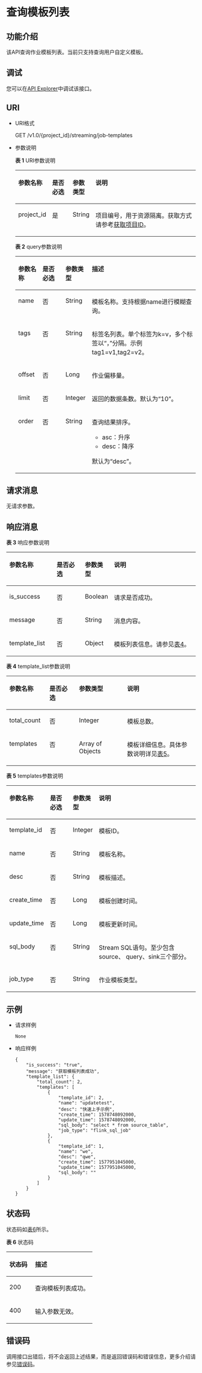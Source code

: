 # 查询模板列表<a name="dli_02_0248"></a>

## 功能介绍<a name="s89ff8bc59cba4c3b94dc17e85c8fa1ea"></a>

该API查询作业模板列表。当前只支持查询用户自定义模板。

## 调试<a name="section556523314214"></a>

您可以在[API Explorer](https://apiexplorer.developer.huaweicloud.com/apiexplorer/doc?product=DLI&api=ListFlinkTemplates)中调试该接口。

## URI<a name="sef21e3efc2a44a84a03adad33a1ae006"></a>

-   URI格式

    GET /v1.0/\{project\_id\}/streaming/job-templates

-   参数说明

    **表 1**  URI参数说明

    <a name="t219b031199884ac1bb9e91158ddc9efb"></a>
    <table><thead align="left"><tr id="r04005eeda24e4db9b06516450d4d56af"><th class="cellrowborder" valign="top" width="15.370000000000001%" id="mcps1.2.5.1.1"><p id="a80847df5e5dc448caa46a2ff258fa2c4"><a name="a80847df5e5dc448caa46a2ff258fa2c4"></a><a name="a80847df5e5dc448caa46a2ff258fa2c4"></a>参数名称</p>
    </th>
    <th class="cellrowborder" valign="top" width="11.88%" id="mcps1.2.5.1.2"><p id="af54fc16087b049c98f748c1a2faace17"><a name="af54fc16087b049c98f748c1a2faace17"></a><a name="af54fc16087b049c98f748c1a2faace17"></a>是否必选</p>
    </th>
    <th class="cellrowborder" valign="top" width="10.299999999999999%" id="mcps1.2.5.1.3"><p id="p43572411284"><a name="p43572411284"></a><a name="p43572411284"></a>参数类型</p>
    </th>
    <th class="cellrowborder" valign="top" width="62.45%" id="mcps1.2.5.1.4"><p id="a484a3e0ce14846799c727ccbd4075d6c"><a name="a484a3e0ce14846799c727ccbd4075d6c"></a><a name="a484a3e0ce14846799c727ccbd4075d6c"></a>说明</p>
    </th>
    </tr>
    </thead>
    <tbody><tr id="r8022e11be3f54ad290cf8c848a56a550"><td class="cellrowborder" valign="top" width="15.370000000000001%" headers="mcps1.2.5.1.1 "><p id="p1262440203315"><a name="p1262440203315"></a><a name="p1262440203315"></a>project_id</p>
    </td>
    <td class="cellrowborder" valign="top" width="11.88%" headers="mcps1.2.5.1.2 "><p id="p1016041415356"><a name="p1016041415356"></a><a name="p1016041415356"></a>是</p>
    </td>
    <td class="cellrowborder" valign="top" width="10.299999999999999%" headers="mcps1.2.5.1.3 "><p id="p1357441681"><a name="p1357441681"></a><a name="p1357441681"></a>String</p>
    </td>
    <td class="cellrowborder" valign="top" width="62.45%" headers="mcps1.2.5.1.4 "><p id="p1768719515356"><a name="p1768719515356"></a><a name="p1768719515356"></a>项目编号，用于资源隔离。获取方式请参考<a href="获取项目ID.md">获取项目ID</a>。</p>
    </td>
    </tr>
    </tbody>
    </table>

    **表 2**  query参数说明

    <a name="table8282740262"></a>
    <table><thead align="left"><tr id="row162839401166"><th class="cellrowborder" valign="top" width="13.41%" id="mcps1.2.5.1.1"><p id="p528318401865"><a name="p528318401865"></a><a name="p528318401865"></a>参数名称</p>
    </th>
    <th class="cellrowborder" valign="top" width="12.76%" id="mcps1.2.5.1.2"><p id="p32831940067"><a name="p32831940067"></a><a name="p32831940067"></a>是否必选</p>
    </th>
    <th class="cellrowborder" valign="top" width="14.64%" id="mcps1.2.5.1.3"><p id="p42837401367"><a name="p42837401367"></a><a name="p42837401367"></a>参数类型</p>
    </th>
    <th class="cellrowborder" valign="top" width="59.19%" id="mcps1.2.5.1.4"><p id="p32834402613"><a name="p32834402613"></a><a name="p32834402613"></a>描述</p>
    </th>
    </tr>
    </thead>
    <tbody><tr id="row599218180714"><td class="cellrowborder" valign="top" width="13.41%" headers="mcps1.2.5.1.1 "><p id="p1628494019613"><a name="p1628494019613"></a><a name="p1628494019613"></a>name</p>
    </td>
    <td class="cellrowborder" valign="top" width="12.76%" headers="mcps1.2.5.1.2 "><p id="p028412408615"><a name="p028412408615"></a><a name="p028412408615"></a>否</p>
    </td>
    <td class="cellrowborder" valign="top" width="14.64%" headers="mcps1.2.5.1.3 "><p id="p82848405616"><a name="p82848405616"></a><a name="p82848405616"></a>String</p>
    </td>
    <td class="cellrowborder" valign="top" width="59.19%" headers="mcps1.2.5.1.4 "><p id="p128434010615"><a name="p128434010615"></a><a name="p128434010615"></a>模板名称。支持根据name进行模糊查询。</p>
    </td>
    </tr>
    <tr id="row13756725810"><td class="cellrowborder" valign="top" width="13.41%" headers="mcps1.2.5.1.1 "><p id="p197566215820"><a name="p197566215820"></a><a name="p197566215820"></a>tags</p>
    </td>
    <td class="cellrowborder" valign="top" width="12.76%" headers="mcps1.2.5.1.2 "><p id="p175618218813"><a name="p175618218813"></a><a name="p175618218813"></a>否</p>
    </td>
    <td class="cellrowborder" valign="top" width="14.64%" headers="mcps1.2.5.1.3 "><p id="p1775613216813"><a name="p1775613216813"></a><a name="p1775613216813"></a>String</p>
    </td>
    <td class="cellrowborder" valign="top" width="59.19%" headers="mcps1.2.5.1.4 "><p id="p157564211810"><a name="p157564211810"></a><a name="p157564211810"></a>标签名列表。单个标签为k=v，多个标签以“，”分隔。示例tag1=v1,tag2=v2。</p>
    </td>
    </tr>
    <tr id="row2283154014613"><td class="cellrowborder" valign="top" width="13.41%" headers="mcps1.2.5.1.1 "><p id="p9283104018612"><a name="p9283104018612"></a><a name="p9283104018612"></a>offset</p>
    </td>
    <td class="cellrowborder" valign="top" width="12.76%" headers="mcps1.2.5.1.2 "><p id="p11283194013612"><a name="p11283194013612"></a><a name="p11283194013612"></a>否</p>
    </td>
    <td class="cellrowborder" valign="top" width="14.64%" headers="mcps1.2.5.1.3 "><p id="p18283240862"><a name="p18283240862"></a><a name="p18283240862"></a>Long</p>
    </td>
    <td class="cellrowborder" valign="top" width="59.19%" headers="mcps1.2.5.1.4 "><p id="p32833402617"><a name="p32833402617"></a><a name="p32833402617"></a>作业偏移量。</p>
    </td>
    </tr>
    <tr id="row1628312401563"><td class="cellrowborder" valign="top" width="13.41%" headers="mcps1.2.5.1.1 "><p id="p112831240968"><a name="p112831240968"></a><a name="p112831240968"></a>limit</p>
    </td>
    <td class="cellrowborder" valign="top" width="12.76%" headers="mcps1.2.5.1.2 "><p id="p182831407612"><a name="p182831407612"></a><a name="p182831407612"></a>否</p>
    </td>
    <td class="cellrowborder" valign="top" width="14.64%" headers="mcps1.2.5.1.3 "><p id="p5283740961"><a name="p5283740961"></a><a name="p5283740961"></a>Integer</p>
    </td>
    <td class="cellrowborder" valign="top" width="59.19%" headers="mcps1.2.5.1.4 "><p id="p5283540968"><a name="p5283540968"></a><a name="p5283540968"></a>返回的数据条数。默认为<span class="parmvalue" id="parmvalue92841440360"><a name="parmvalue92841440360"></a><a name="parmvalue92841440360"></a>“10”</span>。</p>
    </td>
    </tr>
    <tr id="row6284154019617"><td class="cellrowborder" valign="top" width="13.41%" headers="mcps1.2.5.1.1 "><p id="p1528419406615"><a name="p1528419406615"></a><a name="p1528419406615"></a>order</p>
    </td>
    <td class="cellrowborder" valign="top" width="12.76%" headers="mcps1.2.5.1.2 "><p id="p62842409615"><a name="p62842409615"></a><a name="p62842409615"></a>否</p>
    </td>
    <td class="cellrowborder" valign="top" width="14.64%" headers="mcps1.2.5.1.3 "><p id="p42843402064"><a name="p42843402064"></a><a name="p42843402064"></a>String</p>
    </td>
    <td class="cellrowborder" valign="top" width="59.19%" headers="mcps1.2.5.1.4 "><p id="p112841740663"><a name="p112841740663"></a><a name="p112841740663"></a>查询结果排序。</p>
    <a name="ul22846409618"></a><a name="ul22846409618"></a><ul id="ul22846409618"><li>asc：升序</li><li>desc：降序</li></ul>
    <p id="p1528416401860"><a name="p1528416401860"></a><a name="p1528416401860"></a>默认为<span class="parmvalue" id="parmvalue112841040969"><a name="parmvalue112841040969"></a><a name="parmvalue112841040969"></a>“desc”</span>。</p>
    </td>
    </tr>
    </tbody>
    </table>


## 请求消息<a name="s3afece1037ea4f62aeffb3db49b97f70"></a>

无请求参数。

## 响应消息<a name="se2bf80cdb76541308f69f258ea4b1bd6"></a>

**表 3**  响应参数说明

<a name="t5995d65f65ba4ebca8606202112b407e"></a>
<table><thead align="left"><tr id="ra7acea51e4b4437e917d21fe99f130a3"><th class="cellrowborder" valign="top" width="25%" id="mcps1.2.5.1.1"><p id="a5af940f2267747ef871c67c86a0be82e"><a name="a5af940f2267747ef871c67c86a0be82e"></a><a name="a5af940f2267747ef871c67c86a0be82e"></a>参数名称</p>
</th>
<th class="cellrowborder" valign="top" width="15%" id="mcps1.2.5.1.2"><p id="abcfbd3a651704d539626f3a41cc744f5"><a name="abcfbd3a651704d539626f3a41cc744f5"></a><a name="abcfbd3a651704d539626f3a41cc744f5"></a>是否必选</p>
</th>
<th class="cellrowborder" valign="top" width="15%" id="mcps1.2.5.1.3"><p id="a2351d8d266444ad3ad1c09540d6d81cc"><a name="a2351d8d266444ad3ad1c09540d6d81cc"></a><a name="a2351d8d266444ad3ad1c09540d6d81cc"></a>参数类型</p>
</th>
<th class="cellrowborder" valign="top" width="45%" id="mcps1.2.5.1.4"><p id="af7ea6a3f59844bdf99d51e90d570be4c"><a name="af7ea6a3f59844bdf99d51e90d570be4c"></a><a name="af7ea6a3f59844bdf99d51e90d570be4c"></a>说明</p>
</th>
</tr>
</thead>
<tbody><tr id="row1957883413418"><td class="cellrowborder" valign="top" width="25%" headers="mcps1.2.5.1.1 "><p id="p462774311347"><a name="p462774311347"></a><a name="p462774311347"></a>is_success</p>
</td>
<td class="cellrowborder" valign="top" width="15%" headers="mcps1.2.5.1.2 "><p id="p1362714436347"><a name="p1362714436347"></a><a name="p1362714436347"></a>否</p>
</td>
<td class="cellrowborder" valign="top" width="15%" headers="mcps1.2.5.1.3 "><p id="p362724373411"><a name="p362724373411"></a><a name="p362724373411"></a>Boolean</p>
</td>
<td class="cellrowborder" valign="top" width="45%" headers="mcps1.2.5.1.4 "><p id="p14754144833511"><a name="p14754144833511"></a><a name="p14754144833511"></a>请求是否成功。</p>
</td>
</tr>
<tr id="row6539041473"><td class="cellrowborder" valign="top" width="25%" headers="mcps1.2.5.1.1 "><p id="p662744353420"><a name="p662744353420"></a><a name="p662744353420"></a>message</p>
</td>
<td class="cellrowborder" valign="top" width="15%" headers="mcps1.2.5.1.2 "><p id="p0627164320345"><a name="p0627164320345"></a><a name="p0627164320345"></a>否</p>
</td>
<td class="cellrowborder" valign="top" width="15%" headers="mcps1.2.5.1.3 "><p id="p962784333417"><a name="p962784333417"></a><a name="p962784333417"></a>String</p>
</td>
<td class="cellrowborder" valign="top" width="45%" headers="mcps1.2.5.1.4 "><p id="p69496565355"><a name="p69496565355"></a><a name="p69496565355"></a>消息内容。</p>
</td>
</tr>
<tr id="row13540124872"><td class="cellrowborder" valign="top" width="25%" headers="mcps1.2.5.1.1 "><p id="p1627543163420"><a name="p1627543163420"></a><a name="p1627543163420"></a>template_list</p>
</td>
<td class="cellrowborder" valign="top" width="15%" headers="mcps1.2.5.1.2 "><p id="p15627743183418"><a name="p15627743183418"></a><a name="p15627743183418"></a>否</p>
</td>
<td class="cellrowborder" valign="top" width="15%" headers="mcps1.2.5.1.3 "><p id="p962711439342"><a name="p962711439342"></a><a name="p962711439342"></a>Object</p>
</td>
<td class="cellrowborder" valign="top" width="45%" headers="mcps1.2.5.1.4 "><p id="p312429113615"><a name="p312429113615"></a><a name="p312429113615"></a>模板列表信息。请参见<a href="#table1412212663613">表4</a>。</p>
</td>
</tr>
</tbody>
</table>

**表 4**  template\_list参数说明

<a name="table1412212663613"></a>
<table><thead align="left"><tr id="row1012212261366"><th class="cellrowborder" valign="top" width="21.2%" id="mcps1.2.5.1.1"><p id="p181226264361"><a name="p181226264361"></a><a name="p181226264361"></a>参数名称</p>
</th>
<th class="cellrowborder" valign="top" width="15.590000000000002%" id="mcps1.2.5.1.2"><p id="p8123152633614"><a name="p8123152633614"></a><a name="p8123152633614"></a>是否必选</p>
</th>
<th class="cellrowborder" valign="top" width="25.4%" id="mcps1.2.5.1.3"><p id="p212312617369"><a name="p212312617369"></a><a name="p212312617369"></a>参数类型</p>
</th>
<th class="cellrowborder" valign="top" width="37.81%" id="mcps1.2.5.1.4"><p id="p101231026123614"><a name="p101231026123614"></a><a name="p101231026123614"></a>说明</p>
</th>
</tr>
</thead>
<tbody><tr id="row10123202673614"><td class="cellrowborder" valign="top" width="21.2%" headers="mcps1.2.5.1.1 "><p id="p86661619113718"><a name="p86661619113718"></a><a name="p86661619113718"></a>total_count</p>
</td>
<td class="cellrowborder" valign="top" width="15.590000000000002%" headers="mcps1.2.5.1.2 "><p id="p1766611993715"><a name="p1766611993715"></a><a name="p1766611993715"></a>否</p>
</td>
<td class="cellrowborder" valign="top" width="25.4%" headers="mcps1.2.5.1.3 "><p id="p56661019193720"><a name="p56661019193720"></a><a name="p56661019193720"></a>Integer</p>
</td>
<td class="cellrowborder" valign="top" width="37.81%" headers="mcps1.2.5.1.4 "><p id="p11318181718387"><a name="p11318181718387"></a><a name="p11318181718387"></a>模板总数。</p>
</td>
</tr>
<tr id="row512314263360"><td class="cellrowborder" valign="top" width="21.2%" headers="mcps1.2.5.1.1 "><p id="p146665197378"><a name="p146665197378"></a><a name="p146665197378"></a>templates</p>
</td>
<td class="cellrowborder" valign="top" width="15.590000000000002%" headers="mcps1.2.5.1.2 "><p id="p666631919373"><a name="p666631919373"></a><a name="p666631919373"></a>否</p>
</td>
<td class="cellrowborder" valign="top" width="25.4%" headers="mcps1.2.5.1.3 "><p id="p1666611993712"><a name="p1666611993712"></a><a name="p1666611993712"></a>Array of Objects</p>
</td>
<td class="cellrowborder" valign="top" width="37.81%" headers="mcps1.2.5.1.4 "><p id="p182866252386"><a name="p182866252386"></a><a name="p182866252386"></a>模板详细信息。具体参数说明详见<a href="#table14542153611387">表5</a>。</p>
</td>
</tr>
</tbody>
</table>

**表 5**  templates参数说明

<a name="table14542153611387"></a>
<table><thead align="left"><tr id="row12542133603816"><th class="cellrowborder" valign="top" width="17.71%" id="mcps1.2.5.1.1"><p id="p18542143683815"><a name="p18542143683815"></a><a name="p18542143683815"></a>参数名称</p>
</th>
<th class="cellrowborder" valign="top" width="12.590000000000002%" id="mcps1.2.5.1.2"><p id="p2542163663812"><a name="p2542163663812"></a><a name="p2542163663812"></a>是否必选</p>
</th>
<th class="cellrowborder" valign="top" width="13.469999999999999%" id="mcps1.2.5.1.3"><p id="p18542736143817"><a name="p18542736143817"></a><a name="p18542736143817"></a>参数类型</p>
</th>
<th class="cellrowborder" valign="top" width="56.230000000000004%" id="mcps1.2.5.1.4"><p id="p1154314367381"><a name="p1154314367381"></a><a name="p1154314367381"></a>说明</p>
</th>
</tr>
</thead>
<tbody><tr id="row105431536153813"><td class="cellrowborder" valign="top" width="17.71%" headers="mcps1.2.5.1.1 "><p id="p142547017408"><a name="p142547017408"></a><a name="p142547017408"></a>template_id</p>
</td>
<td class="cellrowborder" valign="top" width="12.590000000000002%" headers="mcps1.2.5.1.2 "><p id="p825470194015"><a name="p825470194015"></a><a name="p825470194015"></a>否</p>
</td>
<td class="cellrowborder" valign="top" width="13.469999999999999%" headers="mcps1.2.5.1.3 "><p id="p11254702400"><a name="p11254702400"></a><a name="p11254702400"></a>Integer</p>
</td>
<td class="cellrowborder" valign="top" width="56.230000000000004%" headers="mcps1.2.5.1.4 "><p id="p32542018402"><a name="p32542018402"></a><a name="p32542018402"></a>模板ID。</p>
</td>
</tr>
<tr id="row16543103623817"><td class="cellrowborder" valign="top" width="17.71%" headers="mcps1.2.5.1.1 "><p id="p11553141912406"><a name="p11553141912406"></a><a name="p11553141912406"></a>name</p>
</td>
<td class="cellrowborder" valign="top" width="12.590000000000002%" headers="mcps1.2.5.1.2 "><p id="p8553191917405"><a name="p8553191917405"></a><a name="p8553191917405"></a>否</p>
</td>
<td class="cellrowborder" valign="top" width="13.469999999999999%" headers="mcps1.2.5.1.3 "><p id="p155531919134012"><a name="p155531919134012"></a><a name="p155531919134012"></a>String</p>
</td>
<td class="cellrowborder" valign="top" width="56.230000000000004%" headers="mcps1.2.5.1.4 "><p id="p15531419114010"><a name="p15531419114010"></a><a name="p15531419114010"></a>模板名称。</p>
</td>
</tr>
<tr id="row12543173673816"><td class="cellrowborder" valign="top" width="17.71%" headers="mcps1.2.5.1.1 "><p id="p19553161912402"><a name="p19553161912402"></a><a name="p19553161912402"></a>desc</p>
</td>
<td class="cellrowborder" valign="top" width="12.590000000000002%" headers="mcps1.2.5.1.2 "><p id="p355311193408"><a name="p355311193408"></a><a name="p355311193408"></a>否</p>
</td>
<td class="cellrowborder" valign="top" width="13.469999999999999%" headers="mcps1.2.5.1.3 "><p id="p19553919134015"><a name="p19553919134015"></a><a name="p19553919134015"></a>String</p>
</td>
<td class="cellrowborder" valign="top" width="56.230000000000004%" headers="mcps1.2.5.1.4 "><p id="p1055314199409"><a name="p1055314199409"></a><a name="p1055314199409"></a>模板描述。</p>
</td>
</tr>
<tr id="row6546173663818"><td class="cellrowborder" valign="top" width="17.71%" headers="mcps1.2.5.1.1 "><p id="p14546636123811"><a name="p14546636123811"></a><a name="p14546636123811"></a>create_time</p>
</td>
<td class="cellrowborder" valign="top" width="12.590000000000002%" headers="mcps1.2.5.1.2 "><p id="p4546183620381"><a name="p4546183620381"></a><a name="p4546183620381"></a>否</p>
</td>
<td class="cellrowborder" valign="top" width="13.469999999999999%" headers="mcps1.2.5.1.3 "><p id="p1054683603810"><a name="p1054683603810"></a><a name="p1054683603810"></a>Long</p>
</td>
<td class="cellrowborder" valign="top" width="56.230000000000004%" headers="mcps1.2.5.1.4 "><p id="p12546103653812"><a name="p12546103653812"></a><a name="p12546103653812"></a>模板创建时间。</p>
</td>
</tr>
<tr id="row15465367388"><td class="cellrowborder" valign="top" width="17.71%" headers="mcps1.2.5.1.1 "><p id="p10546736143814"><a name="p10546736143814"></a><a name="p10546736143814"></a>update_time</p>
</td>
<td class="cellrowborder" valign="top" width="12.590000000000002%" headers="mcps1.2.5.1.2 "><p id="p7546836203818"><a name="p7546836203818"></a><a name="p7546836203818"></a>否</p>
</td>
<td class="cellrowborder" valign="top" width="13.469999999999999%" headers="mcps1.2.5.1.3 "><p id="p4546183611385"><a name="p4546183611385"></a><a name="p4546183611385"></a>Long</p>
</td>
<td class="cellrowborder" valign="top" width="56.230000000000004%" headers="mcps1.2.5.1.4 "><p id="p16546103612382"><a name="p16546103612382"></a><a name="p16546103612382"></a>模板更新时间。</p>
</td>
</tr>
<tr id="row115461736173816"><td class="cellrowborder" valign="top" width="17.71%" headers="mcps1.2.5.1.1 "><p id="p155474369381"><a name="p155474369381"></a><a name="p155474369381"></a>sql_body</p>
</td>
<td class="cellrowborder" valign="top" width="12.590000000000002%" headers="mcps1.2.5.1.2 "><p id="p2547936153812"><a name="p2547936153812"></a><a name="p2547936153812"></a>否</p>
</td>
<td class="cellrowborder" valign="top" width="13.469999999999999%" headers="mcps1.2.5.1.3 "><p id="p145472036133819"><a name="p145472036133819"></a><a name="p145472036133819"></a>String</p>
</td>
<td class="cellrowborder" valign="top" width="56.230000000000004%" headers="mcps1.2.5.1.4 "><p id="p454719363388"><a name="p454719363388"></a><a name="p454719363388"></a>Stream SQL语句。至少包含source、 query、sink三个部分。</p>
</td>
</tr>
<tr id="row17483123952413"><td class="cellrowborder" valign="top" width="17.71%" headers="mcps1.2.5.1.1 "><p id="p154838398248"><a name="p154838398248"></a><a name="p154838398248"></a>job_type</p>
</td>
<td class="cellrowborder" valign="top" width="12.590000000000002%" headers="mcps1.2.5.1.2 "><p id="p3483123917242"><a name="p3483123917242"></a><a name="p3483123917242"></a>否</p>
</td>
<td class="cellrowborder" valign="top" width="13.469999999999999%" headers="mcps1.2.5.1.3 "><p id="p248323932413"><a name="p248323932413"></a><a name="p248323932413"></a>String</p>
</td>
<td class="cellrowborder" valign="top" width="56.230000000000004%" headers="mcps1.2.5.1.4 "><p id="p19483173972413"><a name="p19483173972413"></a><a name="p19483173972413"></a>作业模板类型。</p>
</td>
</tr>
</tbody>
</table>

## 示例<a name="section1445135571617"></a>

-   请求样例

    ```
    None
    ```

-   响应样例

    ```
    {
        "is_success": "true",
        "message": "获取模板列表成功",
        "template_list": {
            "total_count": 2,
            "templates": [
                {
                    "template_id": 2,
                    "name": "updatetest",
                    "desc": "快速上手示例",
                    "create_time": 1578748092000,
                    "update_time": 1578748092000,
                    "sql_body": "select * from source_table",
                    "job_type": "flink_sql_job"
                },
                {
                    "template_id": 1,
                    "name": "we",
                    "desc": "qwe",
                    "create_time": 1577951045000,
                    "update_time": 1577951045000,
                    "sql_body": ""
                }
            ]
        }
    }
    ```


## 状态码<a name="s1b495ba11cd9411c9ad2ee50103334a7"></a>

状态码如[表6](#t43c1f1c0ba344f4cbcb270953d9cca2a)所示。

**表 6**  状态码

<a name="t43c1f1c0ba344f4cbcb270953d9cca2a"></a>
<table><thead align="left"><tr id="r2ad0f008ce2248a1800a3e8b77226a56"><th class="cellrowborder" valign="top" width="30%" id="mcps1.2.3.1.1"><p id="afa33b7f5b0ac4d008ebcf6493f629b24"><a name="afa33b7f5b0ac4d008ebcf6493f629b24"></a><a name="afa33b7f5b0ac4d008ebcf6493f629b24"></a>状态码</p>
</th>
<th class="cellrowborder" valign="top" width="70%" id="mcps1.2.3.1.2"><p id="af801170b350b4f8ba3b575c7ddb8b13e"><a name="af801170b350b4f8ba3b575c7ddb8b13e"></a><a name="af801170b350b4f8ba3b575c7ddb8b13e"></a>描述</p>
</th>
</tr>
</thead>
<tbody><tr id="r0b449b1d3b8c498ea3e6cce16c80a14c"><td class="cellrowborder" valign="top" width="30%" headers="mcps1.2.3.1.1 "><p id="a8c63a97e3bad402ebaead0bd99cad632"><a name="a8c63a97e3bad402ebaead0bd99cad632"></a><a name="a8c63a97e3bad402ebaead0bd99cad632"></a>200</p>
</td>
<td class="cellrowborder" valign="top" width="70%" headers="mcps1.2.3.1.2 "><p id="af86844c7bb364c48b6300df1af164af2"><a name="af86844c7bb364c48b6300df1af164af2"></a><a name="af86844c7bb364c48b6300df1af164af2"></a>查询模板列表成功。</p>
</td>
</tr>
<tr id="row116861975417"><td class="cellrowborder" valign="top" width="30%" headers="mcps1.2.3.1.1 "><p id="p106867764113"><a name="p106867764113"></a><a name="p106867764113"></a>400</p>
</td>
<td class="cellrowborder" valign="top" width="70%" headers="mcps1.2.3.1.2 "><p id="p3686872412"><a name="p3686872412"></a><a name="p3686872412"></a>输入参数无效。</p>
</td>
</tr>
</tbody>
</table>

## 错误码<a name="section13596141025715"></a>

调用接口出错后，将不会返回上述结果，而是返回错误码和错误信息，更多介绍请参见[错误码](错误码.md)。

